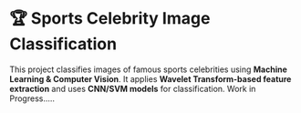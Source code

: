 # 🏆 Sports Celebrity Image Classification

This project classifies images of famous sports celebrities using **Machine Learning & Computer Vision**. It applies **Wavelet Transform-based feature extraction** and uses **CNN/SVM models** for classification.
Work in Progress.....
